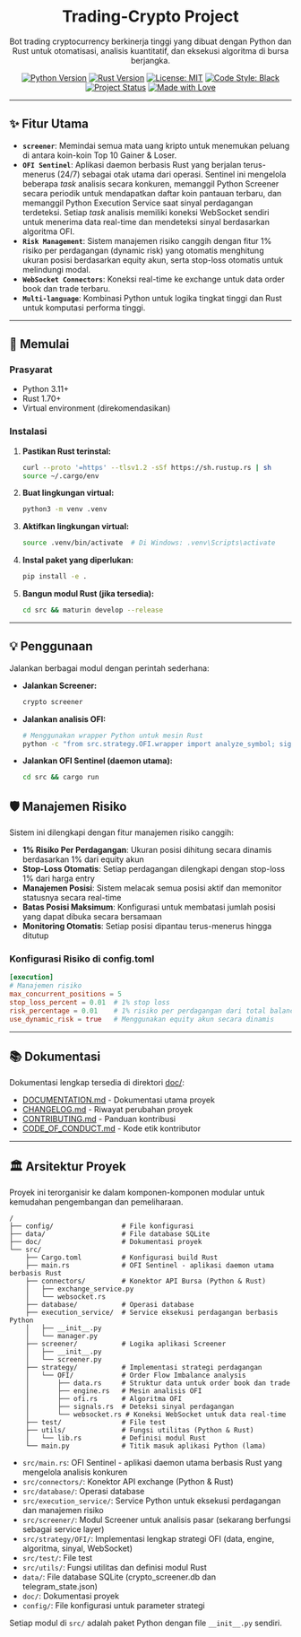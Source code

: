 <div align="center">
<h1 align="center">Trading-Crypto Project</h1>
<p align="center">
Bot trading cryptocurrency berkinerja tinggi yang dibuat dengan Python dan Rust untuk otomatisasi, analisis kuantitatif, dan eksekusi algoritma di bursa berjangka.
</p>
</div>
<div align="center">
<!-- Shields.io Badges -->
<a href="https://www.python.org/downloads/"><img src="https://img.shields.io/badge/python-3.11+-blue.svg?style=for-the-badge&logo=python" alt="Python Version"></a>
<a href="https://www.rust-lang.org/"><img src="https://img.shields.io/badge/rust-1.70+-orange.svg?style=for-the-badge&logo=rust" alt="Rust Version"></a>
<a href="https://opensource.org/licenses/MIT"><img src="https://img.shields.io/badge/License-MIT-yellow.svg?style=for-the-badge" alt="License: MIT"></a>
<a href="#"><img src="https://img.shields.io/badge/code%20style-black-000000.svg?style=for-the-badge" alt="Code Style: Black"></a>
<br>
<a href="#"><img src="https://img.shields.io/badge/status-aktif-brightgreen?style=for-the-badge" alt="Project Status"></a>
<a href="#"><img src="https://img.shields.io/badge/Made%20with-Love-red?style=for-the-badge&logo=heart" alt="Made with Love"></a>
</div>

---

## ✨ Fitur Utama

- **`screener`**: Memindai semua mata uang kripto untuk menemukan peluang di antara koin-koin Top 10 Gainer & Loser.
- **`OFI Sentinel`**: Aplikasi daemon berbasis Rust yang berjalan terus-menerus (24/7) sebagai otak utama dari operasi. Sentinel ini mengelola beberapa *task* analisis secara konkuren, memanggil Python Screener secara periodik untuk mendapatkan daftar koin pantauan terbaru, dan memanggil Python Execution Service saat sinyal perdagangan terdeteksi. Setiap *task* analisis memiliki koneksi WebSocket sendiri untuk menerima data real-time dan mendeteksi sinyal berdasarkan algoritma OFI.
- **`Risk Management`**: Sistem manajemen risiko canggih dengan fitur 1% risiko per perdagangan (dynamic risk) yang otomatis menghitung ukuran posisi berdasarkan equity akun, serta stop-loss otomatis untuk melindungi modal.
- **`WebSocket Connectors`**: Koneksi real-time ke exchange untuk data order book dan trade terbaru.
- **`Multi-language`**: Kombinasi Python untuk logika tingkat tinggi dan Rust untuk komputasi performa tinggi.

---

## 🚀 Memulai

### Prasyarat

- Python 3.11+
- Rust 1.70+ 
- Virtual environment (direkomendasikan)

### Instalasi

1. **Pastikan Rust terinstal:**
   ```bash
   curl --proto '=https' --tlsv1.2 -sSf https://sh.rustup.rs | sh
   source ~/.cargo/env
   ```

2. **Buat lingkungan virtual:**
   ```bash
   python3 -m venv .venv
   ```

3. **Aktifkan lingkungan virtual:**
   ```bash
   source .venv/bin/activate  # Di Windows: .venv\Scripts\activate
   ```

4. **Instal paket yang diperlukan:**
   ```bash
   pip install -e .
   ```

5. **Bangun modul Rust (jika tersedia):**
   ```bash
   cd src && maturin develop --release
   ```

---

## 💡 Penggunaan

Jalankan berbagai modul dengan perintah sederhana:

- **Jalankan Screener:**
  ```bash
  crypto screener
  ```

- **Jalankan analisis OFI:**
  ```bash
  # Menggunakan wrapper Python untuk mesin Rust
  python -c "from src.strategy.OFI.wrapper import analyze_symbol; signal = analyze_symbol('BTCUSDT'); print(signal)"
  ```

- **Jalankan OFI Sentinel (daemon utama):**
  ```bash
  cd src && cargo run
  ```

## 🛡️ Manajemen Risiko

Sistem ini dilengkapi dengan fitur manajemen risiko canggih:

- **1% Risiko Per Perdagangan**: Ukuran posisi dihitung secara dinamis berdasarkan 1% dari equity akun
- **Stop-Loss Otomatis**: Setiap perdagangan dilengkapi dengan stop-loss 1% dari harga entry
- **Manajemen Posisi**: Sistem melacak semua posisi aktif dan memonitor statusnya secara real-time
- **Batas Posisi Maksimum**: Konfigurasi untuk membatasi jumlah posisi yang dapat dibuka secara bersamaan
- **Monitoring Otomatis**: Setiap posisi dipantau terus-menerus hingga ditutup

### Konfigurasi Risiko di config.toml

```toml
[execution]
# Manajemen risiko
max_concurrent_positions = 5
stop_loss_percent = 0.01  # 1% stop loss
risk_percentage = 0.01    # 1% risiko per perdagangan dari total balance
use_dynamic_risk = true   # Menggunakan equity akun secara dinamis
```

---

## 📚 Dokumentasi

Dokumentasi lengkap tersedia di direktori [doc/](doc/):

- [DOCUMENTATION.md](doc/DOCUMENTATION.md) - Dokumentasi utama proyek
- [CHANGELOG.md](doc/CHANGELOG.md) - Riwayat perubahan proyek
- [CONTRIBUTING.md](doc/CONTRIBUTING.md) - Panduan kontribusi
- [CODE_OF_CONDUCT.md](doc/CODE_OF_CONDUCT.md) - Kode etik kontributor

---

## 🏛️ Arsitektur Proyek

Proyek ini terorganisir ke dalam komponen-komponen modular untuk kemudahan pengembangan dan pemeliharaan.

```
/
├── config/                 # File konfigurasi
├── data/                   # File database SQLite
├── doc/                    # Dokumentasi proyek
└── src/
    ├── Cargo.toml          # Konfigurasi build Rust
    ├── main.rs             # OFI Sentinel - aplikasi daemon utama berbasis Rust
    ├── connectors/         # Konektor API Bursa (Python & Rust)
    │   ├── exchange_service.py
    │   └── websocket.rs
    ├── database/           # Operasi database
    ├── execution_service/  # Service eksekusi perdagangan berbasis Python
    │   ├── __init__.py
    │   └── manager.py
    ├── screener/           # Logika aplikasi Screener
    │   ├── __init__.py
    │   └── screener.py
    ├── strategy/           # Implementasi strategi perdagangan
    │   └── OFI/            # Order Flow Imbalance analysis
    │       ├── data.rs     # Struktur data untuk order book dan trade
    │       ├── engine.rs   # Mesin analisis OFI
    │       ├── ofi.rs      # Algoritma OFI
    │       ├── signals.rs  # Deteksi sinyal perdagangan
    │       └── websocket.rs # Koneksi WebSocket untuk data real-time
    ├── test/               # File test
    ├── utils/              # Fungsi utilitas (Python & Rust)
    │   └── lib.rs          # Definisi modul Rust
    └── main.py             # Titik masuk aplikasi Python (lama)
```

- `src/main.rs`: OFI Sentinel - aplikasi daemon utama berbasis Rust yang mengelola analisis konkuren
- `src/connectors/`: Konektor API exchange (Python & Rust)
- `src/database/`: Operasi database
- `src/execution_service/`: Service Python untuk eksekusi perdagangan dan manajemen risiko
- `src/screener/`: Modul Screener untuk analisis pasar (sekarang berfungsi sebagai service layer)
- `src/strategy/OFI/`: Implementasi lengkap strategi OFI (data, engine, algoritma, sinyal, WebSocket)
- `src/test/`: File test
- `src/utils/`: Fungsi utilitas dan definisi modul Rust
- `data/`: File database SQLite (crypto_screener.db dan telegram_state.json)
- `doc/`: Dokumentasi proyek
- `config/`: File konfigurasi untuk parameter strategi

Setiap modul di `src/` adalah paket Python dengan file `__init__.py` sendiri.